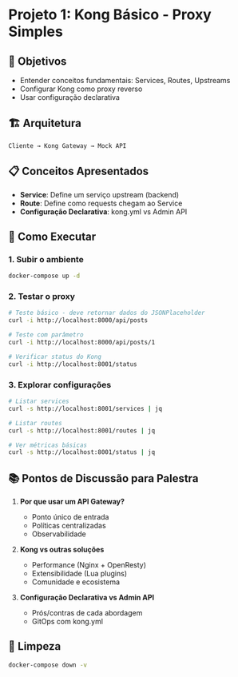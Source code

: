 # Projeto 1: Kong Básico - Proxy Simples

## 🎯 Objetivos
- Entender conceitos fundamentais: Services, Routes, Upstreams
- Configurar Kong como proxy reverso
- Usar configuração declarativa

## 🏗️ Arquitetura
```
Cliente → Kong Gateway → Mock API
```

## 📋 Conceitos Apresentados
- **Service**: Define um serviço upstream (backend)
- **Route**: Define como requests chegam ao Service
- **Configuração Declarativa**: kong.yml vs Admin API

## 🚀 Como Executar

### 1. Subir o ambiente
```bash
docker-compose up -d
```

### 2. Testar o proxy
```bash
# Teste básico - deve retornar dados do JSONPlaceholder
curl -i http://localhost:8000/api/posts

# Teste com parâmetro
curl -i http://localhost:8000/api/posts/1

# Verificar status do Kong
curl -i http://localhost:8001/status
```

### 3. Explorar configurações
```bash
# Listar services
curl -s http://localhost:8001/services | jq

# Listar routes
curl -s http://localhost:8001/routes | jq

# Ver métricas básicas
curl -s http://localhost:8001/status | jq
```

## 📚 Pontos de Discussão para Palestra

1. **Por que usar um API Gateway?**
   - Ponto único de entrada
   - Políticas centralizadas
   - Observabilidade

2. **Kong vs outras soluções**
   - Performance (Nginx + OpenResty)
   - Extensibilidade (Lua plugins)
   - Comunidade e ecosistema

3. **Configuração Declarativa vs Admin API**
   - Prós/contras de cada abordagem
   - GitOps com kong.yml

## 🧹 Limpeza
```bash
docker-compose down -v
```
